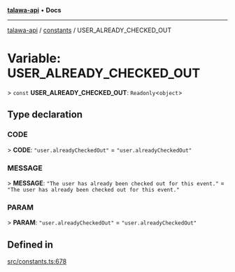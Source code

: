 [**talawa-api**](../../README.md) • **Docs**

***

[talawa-api](../../modules.md) / [constants](../README.md) / USER\_ALREADY\_CHECKED\_OUT

# Variable: USER\_ALREADY\_CHECKED\_OUT

\> `const` **USER\_ALREADY\_CHECKED\_OUT**: `Readonly`\<`object`\>

## Type declaration

### CODE

\> **CODE**: `"user.alreadyCheckedOut"` = `"user.alreadyCheckedOut"`

### MESSAGE

\> **MESSAGE**: `"The user has already been checked out for this event."` = `"The user has already been checked out for this event."`

### PARAM

\> **PARAM**: `"user.alreadyCheckedOut"` = `"user.alreadyCheckedOut"`

## Defined in

[src/constants.ts:678](https://github.com/PalisadoesFoundation/talawa-api/blob/4a88fe62b20ebda9653c55ae8d39d6c6fac8831f/src/constants.ts#L678)
